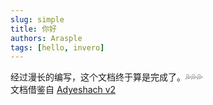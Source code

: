 ```yaml
---
slug: simple
title: 你好
authors: Arasple
tags: [hello, invero]
---
```


经过漫长的编写，这个文档终于算是完成了。💦💦💦  
文档借鉴自 [Adyeshach v2](https://a.ptms.ink/)